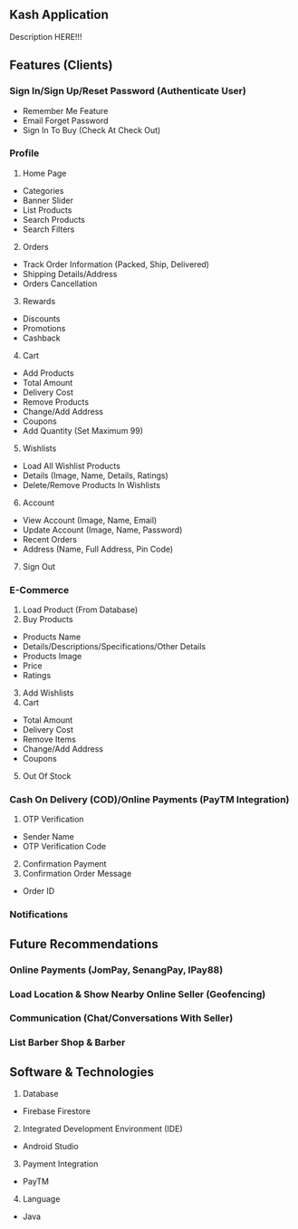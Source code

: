 ## Kash Application

Description HERE!!!

## Features (Clients)

### Sign In/Sign Up/Reset Password (Authenticate User)
 - Remember Me Feature
 - Email Forget Password
 - Sign In To Buy (Check At Check Out)

### Profile
 1) Home Page
 - Categories
 - Banner Slider
 - List Products
 - Search Products
 - Search Filters
 2) Orders
 - Track Order Information (Packed, Ship, Delivered)
 - Shipping Details/Address
 - Orders Cancellation 
 3) Rewards
 - Discounts
 - Promotions
 - Cashback
 4) Cart
 - Add Products 
 - Total Amount
 - Delivery Cost
 - Remove Products
 - Change/Add Address
 - Coupons
 - Add Quantity (Set Maximum 99)
 5) Wishlists
 - Load All Wishlist Products
 - Details (Image, Name, Details, Ratings)
 - Delete/Remove Products In Wishlists
 6) Account
 - View Account (Image, Name, Email)
 - Update Account (Image, Name, Password)
 - Recent Orders
 - Address (Name, Full Address, Pin Code)
 7) Sign Out

### E-Commerce
 1) Load Product (From Database)
 2) Buy Products
 - Products Name
 - Details/Descriptions/Specifications/Other Details
 - Products Image
 - Price
 - Ratings
 3) Add Wishlists
 4) Cart
 - Total Amount
 - Delivery Cost
 - Remove Items
 - Change/Add Address
 - Coupons
 5) Out Of Stock

### Cash On Delivery (COD)/Online Payments (PayTM Integration)
 1) OTP Verification
 - Sender Name
 - OTP Verification Code
 2) Confirmation Payment
 3) Confirmation Order Message
 - Order ID

### Notifications

## Future Recommendations

### Online Payments (JomPay, SenangPay, IPay88)

### Load Location & Show Nearby Online Seller (Geofencing)

### Communication (Chat/Conversations With Seller)

### List Barber Shop & Barber

## Software & Technologies
 1) Database
 - Firebase Firestore
 2) Integrated Development Environment (IDE)
 - Android Studio
 3) Payment Integration
 - PayTM
 4) Language
 - Java